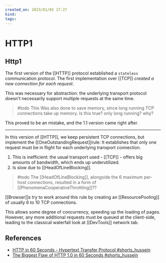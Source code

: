```yaml
---
created_on: 2023/01/02 17:27
kind:
tags:
---
```


# HTTP1

## Http1

The first version of the [[HTTP]] protocol established a `stateless` communication protocol.
The first implementation over [[TCP]] *created a new connection for each request*.

This was necessary for abstraction: the underlying transport protocol doesn't necessarily support multiple requests at the same time.

> #todo
     This Was  also done to save memory, since long running TCP connections take up memory.
     Is this true? only long running? why?

This proved to be an mistake, and the 1.1 version came right after.

___

In this version of [[HTTP]], we keep persistent TCP connections, but implement the [[OneOutstandingRequest]]rule: It establishes that only one request must be in flight for each underlying transport connection.

1. This is inefficient: the usual transport used - [[TCP]] - offers big amounts of bandwidth, which ends up underutilized.
2. Is slow due to [[HeadOfLineBlocking]].

> #todo The [[HeadOfLineBlocking]], alongside the 6 maximum per-host connections, resulted in a form of [[PhenomenaCooperativeThrottling]]??

[[Browser]]s try to work around this rule by creating an [[ResourcePooling]] of usually 6 to 10 TCP connections.

This allows some degree of concurrency, speeding up the loading of pages. However, any more additional requests must be queued at the client-side, leading to the classical waterfall look at [[DevTools]] network tab.

## References

* [HTTP in 60 Seconds - Hypertext Transfer Protocol #shorts_hussein](https://www.youtube.com/shorts/Fbmru6iSee8)
* [The Biggest Flaw of HTTP 1.0 in 60 Seconds #shorts_hussein](https://www.youtube.com/watch?v=6cncmSaRqzQ)
